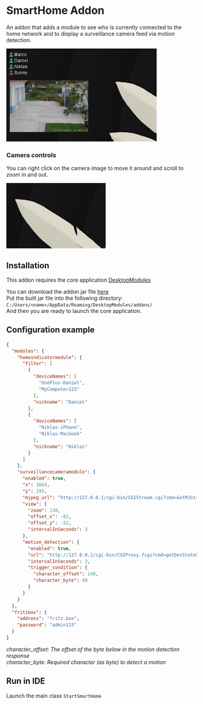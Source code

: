 # SmartHome Addon
An addon that adds a module to see who is currently connected to the home network and to display a surveillance camera feed via motion detection.<br>

![Preview](.github/assets/preview.png)

### Camera controls
You can right click on the camera image to move it around and scroll to zoom in and out.<br>

![FreeView](.github/assets/free_view.gif)

## Installation
This addon requires the core application [DesktopModules](https://github.com/LabyStudio/desktopmodules)

You can download the addon jar file [here](https://github.com/LabyStudio/smarthome-addon/releases/) <br>
Put the built jar file into the following directory: ``C:/Users/<name>/AppData/Roaming/DesktopModules/addons/``<br>
And then you are ready to launch the core application.

## Configuration example
```json
{
  "modules": {
    "homeindicatormodule": {
      "filter": [
        {
          "deviceNames": [
            "OnePlus-Daniel",
            "MyComputer123"
          ],
          "nickname": "Daniel"
        },
        {
          "deviceNames": [
            "Niklas-iPhone",
            "Niklas-Macbook"
          ],
          "nickname": "Niklas"
        }
      ]
    },
    "surveillancecameramodule": {
      "enabled": true,
      "x": 1664,
      "y": 293,
      "mjpeg_url": "http://127.0.0.1/cgi-bin/CGIStream.cgi?cmd=GetMJStream&loginstuff",
      "view": {
        "zoom": 130,
        "offset_x": -82,
        "offset_y": -52,
        "intervalInSeconds": 3
      },
      "motion_detection": {
        "enabled": true,
        "url": "http://127.0.0.1/cgi-bin/CGIProxy.fcgi?cmd=getDevState&loginstuff",
        "intervalInSeconds": 3,
        "trigger_condition": {
          "character_offset": 149,
          "character_byte": 49
        }
      }
    }
  },
  "fritzbox": {
    "address": "fritz.box",
    "password": "admin123"
  }
}
```

*character_offset: The offset of the byte below in the motion detection response*<br>
*character_byte: Required character (as byte) to detect a motion*

## Run in IDE
Launch the main class ``StartSmartHome``